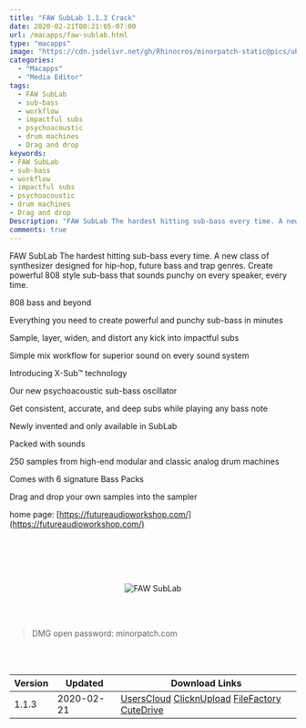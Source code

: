 ```yaml
---
title: "FAW SubLab 1.1.3 Crack"
date: 2020-02-21T00:21:05-07:00
url: /macapps/faw-sublab.html
type: "macapps"
image: "https://cdn.jsdelivr.net/gh/Rhinocros/minorpatch-static@pics/uPic/JUNpOo.jpg"
categories:
  - "Macapps"
  - "Media Editor"
tags:
  - FAW SubLab
  - sub-bass
  - workflow
  - impactful subs
  - psychoacoustic
  - drum machines
  - Drag and drop
keywords:
- FAW SubLab
- sub-bass
- workflow
- impactful subs
- psychoacoustic
- drum machines
- Drag and drop
Description: "FAW SubLab The hardest hitting sub-bass every time. A new class of synthesizer designed for hip-hop, future bass and trap genres. Create powerful 808 style sub-bass that sounds punchy on every speaker, every time."
comments: true
---
```


FAW SubLab The hardest hitting sub-bass every time. A new class of synthesizer designed for hip-hop, future bass and trap genres. Create powerful 808 style sub-bass that sounds punchy on every speaker, every time.

808 bass and beyond

Everything you need to create powerful and punchy sub-bass in minutes

Sample, layer, widen, and distort any kick into impactful subs

Simple mix workflow for superior sound on every sound system



Introducing X-Sub™ technology

Our new psychoacoustic sub-bass oscillator

Get consistent, accurate, and deep subs while playing any bass note

Newly invented and only available in SubLab



Packed with sounds

250 samples from high-end modular and classic analog drum machines

Comes with 6 signature Bass Packs

Drag and drop your own samples into the sampler

home page: [https://futureaudioworkshop.com/](https://futureaudioworkshop.com/)

<br/>
<br/>
<script async src="https://pagead2.googlesyndication.com/pagead/js/adsbygoogle.js"></script>
<ins class="adsbygoogle"
     style="display:block; text-align:center;"
     data-ad-layout="in-article"
     data-ad-format="fluid"
     data-ad-client="ca-pub-8746275014476192"
     data-ad-slot="5144997159"></ins>
<script>
     (adsbygoogle = window.adsbygoogle || []).push({});
</script>
<br/>
<br/>


<center>

![FAW SubLab](https://cdn.jsdelivr.net/gh/Rhinocros/minorpatch-static@pics/uPic/MinorPatch-20200221171612.jpg)

</center>

<br/>
<br/>


> DMG open password: minorpatch.com

<br/>

<br/>
<div id="history_version" class="history_version">

| Version | Updated | Download Links |
| ---- | ---- | ---- |
| 1.1.3 | 2020-02-21 | [UsersCloud](https://ouo.io/Jkc3NC)   [ClicknUpload](https://ouo.io/15JJYO)   [FileFactory](https://ouo.io/DiDrtj)   [CuteDrive](https://ouo.io/H8MiMN) |

</div>
